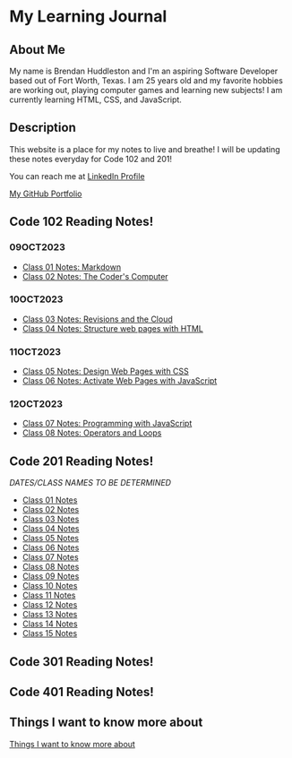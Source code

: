 # My Learning Journal

<!-- ## Growth Mindset

By Brendan Huddleston 09OCT2023
![Image showing Growth Mindset](https://c.pxhere.com/images/a2/76/a2b998182d273d8002294de3ae56-1587953.jpg!d)

### What is Growth Mindset to me?

Growth Mindset to me is the ability to learn and adapt to ongoing situations and willingness to learn despite challenges that might arise!

I have 3 reminders that I tell myself in order to maintain a _growth mindset_ :

- **Stay Positive**, being in a good mental spot always helps with learning new info!
- **Ask Questions**, don't feel embarrassed to ask questions. Everyone starts somewhere.
- **Don't give up!** Obstacles are necessary for learning -->

## About Me

My name is Brendan Huddleston and I'm an aspiring Software Developer based out of Fort Worth, Texas. I am 25 years old and my favorite hobbies are working out, playing computer games and learning new subjects! I am currently learning HTML, CSS, and JavaScript.

## Description

This website is a place for my notes to live and breathe! I will be updating these notes everyday for Code 102 and 201!

You can reach me at [LinkedIn Profile](https://www.linkedin.com/in/brendan-huddleston-17b745b9/)

[My GitHub Portfolio](https://github.com/brendanhuddleston18)

## Code 102 Reading Notes!

### 09OCT2023

- [Class 01 Notes: Markdown](https://brendanhuddleston18.github.io/reading-notes/code102reading-notes/class01notes)
- [Class 02 Notes: The Coder's Computer](https://brendanhuddleston18.github.io/reading-notes/code102reading-notes/class02notes)

### 10OCT2023

- [Class 03 Notes: Revisions and the Cloud](https://brendanhuddleston18.github.io/reading-notes/code102reading-notes/class03notes)
- [Class 04 Notes: Structure web pages with HTML](https://brendanhuddleston18.github.io/reading-notes/code102reading-notes/class04notes)

### 11OCT2023

- [Class 05 Notes: Design Web Pages with CSS](https://brendanhuddleston18.github.io/reading-notes/code102reading-notes/class05notes)
- [Class 06 Notes: Activate Web Pages with JavaScript](https://brendanhuddleston18.github.io/reading-notes/code102reading-notes/class06notes)

### 12OCT2023

- [Class 07 Notes: Programming with JavaScript](https://brendanhuddleston18.github.io/reading-notes/code102reading-notes/class07notes)
- [Class 08 Notes: Operators and Loops](https://brendanhuddleston18.github.io/reading-notes/code102reading-notes/class08notes)

## Code 201 Reading Notes!

_DATES/CLASS NAMES TO BE DETERMINED_

- [Class 01 Notes](https://brendanhuddleston18.github.io/reading-notes/code201reading-notes/class01notes)
- [Class 02 Notes](https://brendanhuddleston18.github.io/reading-notes/code201reading-notes/class02notes)
- [Class 03 Notes](https://brendanhuddleston18.github.io/reading-notes/code201reading-notes/class03notes)
- [Class 04 Notes](https://brendanhuddleston18.github.io/reading-notes/code201reading-notes/class04notes)
- [Class 05 Notes](https://brendanhuddleston18.github.io/reading-notes/code201reading-notes/class05notes)
- [Class 06 Notes](https://brendanhuddleston18.github.io/reading-notes/code201reading-notes/class06notes)
- [Class 07 Notes](https://brendanhuddleston18.github.io/reading-notes/code201reading-notes/class07notes)
- [Class 08 Notes](https://brendanhuddleston18.github.io/reading-notes/code201reading-notes/class08notes)
- [Class 09 Notes](https://brendanhuddleston18.github.io/reading-notes/code201reading-notes/class09notes)
- [Class 10 Notes](https://brendanhuddleston18.github.io/reading-notes/code201reading-notes/class10notes)
- [Class 11 Notes](https://brendanhuddleston18.github.io/reading-notes/code201reading-notes/class11notes)
- [Class 12 Notes](https://brendanhuddleston18.github.io/reading-notes/code201reading-notes/class12notes)
- [Class 13 Notes](https://brendanhuddleston18.github.io/reading-notes/code201reading-notes/class13notes)
- [Class 14 Notes](https://brendanhuddleston18.github.io/reading-notes/code201reading-notes/class14notes)
- [Class 15 Notes](https://brendanhuddleston18.github.io/reading-notes/code201reading-notes/class15notes)

## Code 301 Reading Notes!

## Code 401 Reading Notes!

## Things I want to know more about

[Things I want to know more about](https://brendanhuddleston18.github.io/reading-notes/newPage)
